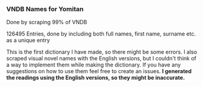 ### VNDB Names for Yomitan
Done by scraping 99% of VNDB

126495 Entries, done by including both full names, first name, surname etc. as a unique entry

This is the first dictionary I have made, so there might be some errors. I also scraped visual novel names with the English versions, but I couldn't think of a way to implement them while making the dictionary. If you have any suggestions on how to use them feel free to create an issues.
**I generated the readings using the English versions, so they might be inaccurate.**
